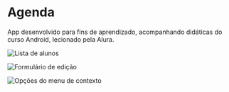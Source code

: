 # Agenda
App desenvolvido para fins de aprendizado, acompanhando didáticas do curso Android, lecionado pela Alura.

![Lista de alunos](C:%5CUsers%5Cgusta%5CDesktop%5CScreenshot_20170325-212301.png)

![Formulário de edição](C:%5CUsers%5Cgusta%5CDesktop%5CScreenshot_20170325-212249.png)

![Opções do menu de contexto](C:%5CUsers%5Cgusta%5CDesktop%5CScreenshot_20170325-212322.png)

